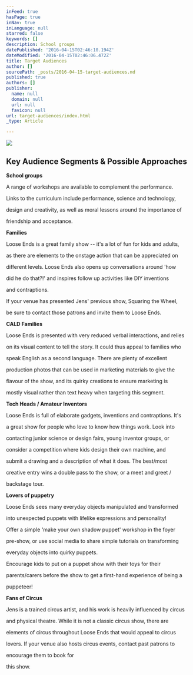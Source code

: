 ```yaml
---
inFeed: true
hasPage: true
inNav: true
inLanguage: null
starred: false
keywords: []
description: School groups
datePublished: '2016-04-15T02:46:10.194Z'
dateModified: '2016-04-15T02:46:06.472Z'
title: Target Audiences
author: []
sourcePath: _posts/2016-04-15-target-audiences.md
published: true
authors: []
publisher:
  name: null
  domain: null
  url: null
  favicon: null
url: target-audiences/index.html
_type: Article

---
```

![](https://the-grid-user-content.s3-us-west-2.amazonaws.com/d771a028-9b8a-46a8-852b-242a772b36dd.jpg)

## Key Audience Segments & Possible Approaches

**School groups**

A range of workshops are available to complement the performance.

Links to the curriculum include performance, science and technology,

design and creativity, as well as moral lessons around the importance of

friendship and acceptance.

**Families**

Loose Ends is a great family show -- it's a lot of fun for kids and adults,

as there are elements to the onstage action that can be appreciated on

different levels. Loose Ends also opens up conversations around 'how

did he do that?!' and inspires follow up activities like DIY inventions

and contraptions.

If your venue has presented Jens' previous show, Squaring the Wheel,

be sure to contact those patrons and invite them to Loose Ends.

**CALD Families**

Loose Ends is presented with very reduced verbal interactions, and relies 

on its visual content to tell the story. It could thus appeal to families who

speak English as a second language. There are plenty of excellent

production photos that can be used in marketing materials to give the

flavour of the show, and its quirky creations to ensure marketing is

mostly visual rather than text heavy when targeting this segment.

**Tech Heads / Amateur Inventors**

Loose Ends is full of elaborate gadgets, inventions and contraptions. It's

a great show for people who love to know how things work. Look into

contacting junior science or design fairs, young inventor groups, or

consider a competition where kids design their own machine, and

submit a drawing and a description of what it does. The best/most

creative entry wins a double pass to the show, or a meet and greet /

backstage tour.

**Lovers of puppetry**

Loose Ends sees many everyday objects manipulated and transformed

into unexpected puppets with lifelike expressions and personality!

Offer a simple 'make your own shadow puppet' workshop in the foyer

pre-show, or use social media to share simple tutorials on transforming

everyday objects into quirky puppets.

Encourage kids to put on a puppet show with their toys for their

parents/carers before the show to get a first-hand experience of being a

puppeteer!

**Fans of Circus**

Jens is a trained circus artist, and his work is heavily influenced by circus

and physical theatre. While it is not a classic circus show, there are

elements of circus throughout Loose Ends that would appeal to circus

lovers. If your venue also hosts circus events, contact past patrons to

encourage them to book for 

this show.